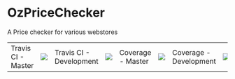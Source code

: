 # OzPriceChecker
A Price checker for various webstores

<table>
    <tr>
        <td>Travis CI - Master</td>
        <td><img src='https://travis-ci.com/ericziethen/oz-price-checker.svg?branch=master'></td>
        <td>Travis CI - Development</td>
        <td><img src='https://travis-ci.com/ericziethen/oz-price-checker.svg?branch=development'></td>
        <td>Coverage - Master</td>
        <td><img src='https://codecov.io/gh/ericziethen/ozpricechecker/branch/master/graph/badge.svg'></td>
        <td>Coverage - Development</td>
        <td><img src='https://codecov.io/gh/ericziethen/ozpricechecker/branch/development/graph/badge.svg'></td>
    </tr>
</table>
